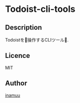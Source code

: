 Todoist-cli-tools
====

## Description

Todoistを操作するCLIツール.

## Licence

MIT

## Author

[inamuu](https://github.com/inamuu)